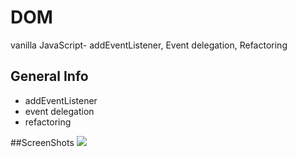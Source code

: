 # DOM
vanilla JavaScript- addEventListener, Event delegation, Refactoring

## General Info
* addEventListener
* event delegation
* refactoring

##ScreenShots
<img src = "https://user-images.githubusercontent.com/48890162/85926425-5ed22d80-b86d-11ea-8173-15cf597e37e1.png">
